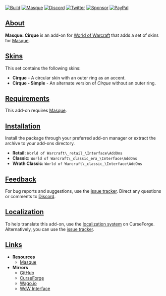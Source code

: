 <a name="Top"></a>
[![Build][SVG-Build]][Build]
[![Masque][SVG-Masque]][Masque]
[![Discord][SVG-Discord]][Discord]
[![Twitter][SVG-Twitter]][Twitter]
[![Sponsor][SVG-Sponsor]][Sponsor]
[![PayPal][SVG-PayPal]][PayPal]

## [About][Top]

**Masque: Cirque** is an add-on for [World of Warcraft] that adds a set of skins for [Masque].

## [Skins][Top]

This set contains the following skins:

- **Cirque** - A circular skin with an outer ring as an accent.
- **Cirque - Simple** - An alternate version of _Cirque_ without an outer ring.

## [Requirements][Top]

This add-on requires [Masque].

## [Installation][Top]

Install the package through your preferred add-on manager or extract the archive to your add-ons directory.

- **Retail:** `World of Warcraft\_retail_\Interface\AddOns`
- **Classic:** `World of Warcraft\_classic_era_\Interface\AddOns`
- **Wrath Classic:** `World of Warcraft\_classic_\Interface\AddOns`

## [Feedback][Top]

For bug reports and suggestions, use the [issue tracker]. Direct any questions or comments to [Discord].

## [Localization][Top]

To help translate this add-on, use the [localization system] on CurseForge. Alternatively, you can use the [issue tracker].

## [Links][Top]

- **Resources**
  - [Masque][Masque]
- **Mirrors**
  - [GitHub]
  - [CurseForge]
  - [Wago.io]
  - [WoW Interface]

[//]: # (Links)

[Build]: https://github.com/SFX-WoW/Masque_Cirque/actions/workflows/build-release.yml (Build Status)
[Masque]: https://github.com/SFX-WoW/Masque (Download Masque)
[Discord]: https://discord.gg/DDVqkd6 (Join the Discord)
[Twitter]: https://twitter.com/stormfxi (Follow on Twitter)
[Sponsor]: https://github.com/sponsors/StormFX (Sponsor on GitHub)
[PayPal]: https://www.paypal.com/donate/?hosted_button_id=EELAK9TC4W4KQ (Donate via PayPal)

[World of Warcraft]: https://worldofwarcraft.com (World of Warcraft)

[Issue Tracker]: https://github.com/SFX-WoW/Masque_Cirque/issues (Report an Issue)
[Localization System]: https://www.curseforge.com/wow/addons/masque-caith/localization (Translate on CurseForge)

[CurseForge]: https://www.curseforge.com/wow/addons/masque-cirque (View on CurseForge)
[GitHub]: https://github.com/SFX-WoW/Masque_Cirque (View on GitHub)
[Wago.io]: https://addons.wago.io/addons/masque-cirque (View on Wago.io)
[WoW Interface]: https://www.wowinterface.com/downloads/info24410 (View on WoW Interface)

[Top]: #Top (Top of the Page)

[//]: # (Images)

[SVG-Build]: https://img.shields.io/github/workflow/status/SFX-WoW/Masque_Cirque/Build%20Release?label=Build&logo=github&logoColor=fff&style=flat-square
[SVG-Masque]: https://img.shields.io/endpoint?url=https://wow.stormfx.com/img/svg/masque-skin.json
[SVG-Discord]: https://img.shields.io/endpoint?url=https://www.stormfx.com/img/svg/discord.json
[SVG-Twitter]: https://img.shields.io/endpoint?url=https://www.stormfx.com/img/svg/twitter.json
[SVG-Sponsor]: https://img.shields.io/endpoint?url=https://www.stormfx.com/img/svg/github-sponsor.json
[SVG-PayPal]: https://img.shields.io/endpoint?url=https://www.stormfx.com/img/svg/paypal.json
